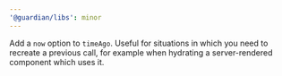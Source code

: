 ```yaml
---
'@guardian/libs': minor
---
```


Add a `now` option to `timeAgo`. Useful for situations in which you need to recreate a previous call, for example when hydrating a server-rendered component which uses it.
